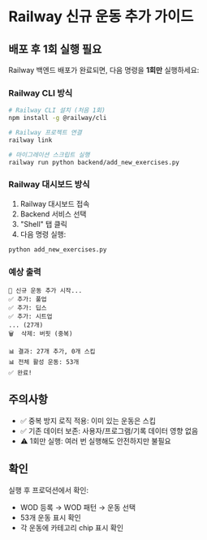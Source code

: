 # Railway 신규 운동 추가 가이드

## 배포 후 1회 실행 필요

Railway 백엔드 배포가 완료되면, 다음 명령을 **1회만** 실행하세요:

### Railway CLI 방식
```bash
# Railway CLI 설치 (처음 1회)
npm install -g @railway/cli

# Railway 프로젝트 연결
railway link

# 마이그레이션 스크립트 실행
railway run python backend/add_new_exercises.py
```

### Railway 대시보드 방식
1. Railway 대시보드 접속
2. Backend 서비스 선택
3. "Shell" 탭 클릭
4. 다음 명령 실행:
```bash
python add_new_exercises.py
```

### 예상 출력
```
🚀 신규 운동 추가 시작...
✅ 추가: 풀업
✅ 추가: 딥스
✅ 추가: 시트업
... (27개)
🗑️  삭제: 버핏 (중복)

📊 결과: 27개 추가, 0개 스킵
📊 전체 활성 운동: 53개
✅ 완료!
```

## 주의사항
- ✅ 중복 방지 로직 적용: 이미 있는 운동은 스킵
- ✅ 기존 데이터 보존: 사용자/프로그램/기록 데이터 영향 없음
- ⚠️ 1회만 실행: 여러 번 실행해도 안전하지만 불필요

## 확인
실행 후 프로덕션에서 확인:
- WOD 등록 → WOD 패턴 → 운동 선택
- 53개 운동 표시 확인
- 각 운동에 카테고리 chip 표시 확인

